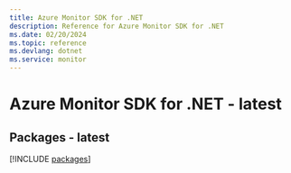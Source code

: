 ```yaml
---
title: Azure Monitor SDK for .NET
description: Reference for Azure Monitor SDK for .NET
ms.date: 02/20/2024
ms.topic: reference
ms.devlang: dotnet
ms.service: monitor
---
```

# Azure Monitor SDK for .NET - latest
## Packages - latest
[!INCLUDE [packages](monitor-index.md)]